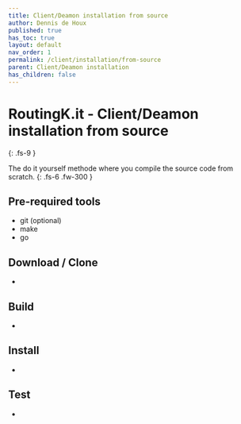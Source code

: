 ```yaml
---
title: Client/Deamon installation from source
author: Dennis de Houx
published: true
has_toc: true
layout: default
nav_order: 1
permalink: /client/installation/from-source
parent: Client/Deamon installation
has_children: false
---
```


# RoutingK.it - Client/Deamon installation from source

{: .fs-9 }

The do it yourself methode where you compile the source code from scratch.
{: .fs-6 .fw-300 }

## Pre-required tools

- git (optional)
- make
- go

## Download / Clone

- <TODO>

## Build

- <TODO>

## Install

- <TODO>

## Test

- <TODO>
